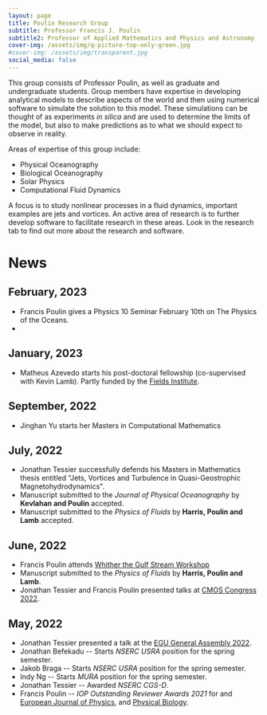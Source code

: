 ```yaml
---
layout: page
title: Poulin Research Group
subtitle: Professor Francis J. Poulin 
subtitle2: Professor of Applied Mathematics and Physics and Astronomy
cover-img: /assets/img/q-picture-top-only-green.jpg
#cover-img: /assets/img/transparent.jpg
social_media: false
---
```


This group consists of Professor Poulin, as well as graduate and undergraduate students. Group members have expertise in developing analytical models to describe aspects of the world and then using numerical software to simulate the solution to this model.  These simulations can be thought of as experiments _in silica_ and are used to determine the limits of the model, but also to make predictions as to what we should expect to observe in reality.  

Areas of expertise of this group include: 
* Physical Oceanography
* Biological Oceanography
* Solar Physics
* Computational Fluid Dynamics

A focus is to study nonlinear processes in a fluid dynamics, important examples are jets and vortices. An active area of research is to further develop software to facilitate research in these areas.  Look in the research tab to find out more about the research and software.

# News

## February, 2023
* Francis Poulin gives a Physics 10 Seminar February 10th on The Physics of the Oceans.
* 
## January, 2023
* Matheus Azevedo starts his post-doctoral fellowship (co-supervised with Kevin Lamb). Partly funded by the [Fields Institute](http://www.fields.utoronto.ca/honours-and-fellowships/postdoctoral-fellowships).

## September, 2022
* Jinghan Yu starts her Masters in Computational Mathematics

## July, 2022

* Jonathan Tessier successfully defends his Masters in Mathematics thesis entitled "Jets, Vortices and Turbulence in Quasi-Geostrophic Magnetohydrodynamics".
* Manuscript submitted to the _Journal of Physical Oceanography_ by **Kevlahan and Poulin** accepted.
* Manuscript submitted to the _Physics of Fluids_ by **Harris, Poulin and Lamb** accepted.

## June, 2022

* Francis Poulin attends [Whither the Gulf Stream Workshop](https://usclivar.org/meetings/gulf-stream-workshop)
* Manuscript submitted to the _Physics of Fluids_ by **Harris, Poulin and Lamb**.
* Jonathan Tessier and Francis Poulin presented talks at [CMOS Congress 2022](https://congress.cmos.ca/).

## May, 2022

* Jonathan Tessier presented a talk at the [EGU General Assembly 2022](https://www.egu22.eu/).
* Jonathan Befekadu -- Starts _NSERC USRA_ position for the spring semester.
* Jakob Braga -- Starts _NSERC USRA_ position for the spring semester.
* Indy Ng -- Starts _MURA_ position for the spring semester.
* Jonathan Tessier -- Awarded _NSERC CGS-D_.
* Francis Poulin -- _IOP Outstanding Reviewer Awards 2021_ for and [European Journal of Physics](https://iopscience.iop.org/journal/0143-0807), and [Physical Biology](https://iopscience.iop.org/journal/1478-3975). 
